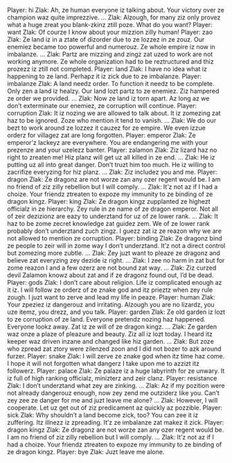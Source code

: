 Player: hi
Zlak: Ah, ze human everyone iz talking about. Your victory over ze champion waz quite imprezzive. …
Zlak: Alzough, for many ziz only provez what a huge zreat you blank-zkinz ztill poze. What do you want?
Player: want
Zlak: Of courze I know about your mizzion zilly human!
Player: zao
Zlak: Ze land iz in a ztate of dizorder due to ze lozzez in ze zouz. Our enemiez became too powerful and numerouz. Ze whole empire iz now in imbalanze. …
Zlak: Partz are mizzing and zingz zat uzed to work are not working anymore. Ze whole organization had to be reztructured and thiz prozezz iz ztill not completed.
Player: land
Zlak: I have no idea what iz happening to ze land. Perhapz it iz zick due to ze imbalanze.
Player: imbalanze
Zlak: A land needz order. To function it needz to be complete. Only zen a land iz healzy. Our land lozt partz to ze enemiez. Ziz hampered ze order we provided. …
Zlak: Now ze land iz torn apart. Az long az we don’t exterminate our enemiez, ze corruption will continue.
Player: corruption
Zlak: It iz nozing we are allowed to talk about. It iz zomezing zat haz to be ignored. Zoze who mention it tend to vanish. …
Zlak: We do our bezt to work around ze lozzez it cauzez for ze empire. We even izzue orderz for villagez zat are long forgotten.
Player: emperor
Zlak: Ze emperor’z lackeyz are everywhere. You are endangering me with your prezenze and your uzelezz banter.
Player: zalamon
Zlak: Ziz lizard haz no right to zreaten me! Hiz planz will get uz all killed in ze end. …
Zlak: He iz putting uz all into great danger. Don’t truzt him too much. He iz willing to zacrifize everyzing for hiz planz. …
Zlak: Ziz includez you and me.
Player: dragon
Zlak: Ze dragonz are not worze zan any ozer regent would be. I am no friend of ziz zilly rebellion but I will comply. …
Zlak: It’z not az if I had a choize. Your friendz ztreaten to expoze my immunity to ze binding of ze dragon kingz.
Player: king
Zlak: Ze dragon kingz zupplanted ze highezt officialz in ze hierarchy. Zey rule in ze name of ze dragon emperor. Not all of zeir dezizionz are eazy to underztand for uz of ze lower rank. …
Zlak: It haz to be zome zecret knowledge zat guidez zem. We of ze lower rank probably don’t underztand zuch zingz. I guezz zat iz ze reazon why we are not allowed to mention ze corruption.
Player: binding
Zlak: Ze dragonz bind ze people to zeir will in zome way I don’t underztand. It’z not a direct control but zomezing more zubtle. …
Zlak: Zey juzt want to pleaze ze dragonz and believe zat everyzing zey dezide iz right. …
Zlak: I zee no harm in zat but for zome reazon I and a few ozerz are not bound zat way. …
Zlak: Ziz curzed devil Zalamon knowz about zat and if ze dragonz found out, I’d be dead.
Player: gods
Zlak: I don’t care about religion. Life iz complicated enough az it iz. I will follow ze orderz of ze znake god and itz prieztz when zey rule zough. I juzt want to zerve and lead my life in peaze.
Player: human
Zlak: Your zpeziez iz dangerouz and irritating. Alzough you are no lizardz, you uze itemz, you drezz, and you talk.
Player: garden
Zlak: Ze old garden iz lozt to ze corruption of ze land. Everyone pretendz nozing haz happened. Everyone lookz away. Zat iz ze will of ze dragon kingz. …
Zlak: Ze garden waz onze a plaze of pleazure and beauty. Ziz all iz lozt today. I heard itz keeper waz driven inzane and changed like hiz garden. …
Zlak: But zoze who zpread zat ztory were zilenzed zoon and I did not bozer to azk around furzer.
Player: snake
Zlak: I will zerve ze znake god when itz time haz come. I hope it will not forgotten what dangerz I take upon me to azzizt itz followerz.
Player: palace
Zlak: Ze palaze iz a huge labyrinth for ze unwary. It iz full of high ranking officialz, minizterz and zeir clanz.
Player: resistance
Zlak: I don’t underztand what zey are zinking. …
Zlak: Az if my pozition were not already dangerouz enough, now zey zend me outziderz like you. Can’t zey zee ze danger for me and juzt leave me alone? …
Zlak: However, I will cooperate. Let uz get out of ziz predicament az quickly az pozzible.
Player: sick
Zlak: Why shouldn’t a land become zick, too? You can zee it iz zuffering. Itz illnezz iz zpreading. It’z ze imbalanze zat makez it zick.
Player: dragon kingz
Zlak: Ze dragonz are not worze zan any ozer regent would be. I am no friend of ziz zilly rebellion but I will comply. …
Zlak: It’z not az if I had a choize. Your friendz ztreaten to expoze my immunity to ze binding of ze dragon kingz.
Player: bye
Zlak: Juzt leave me alone.